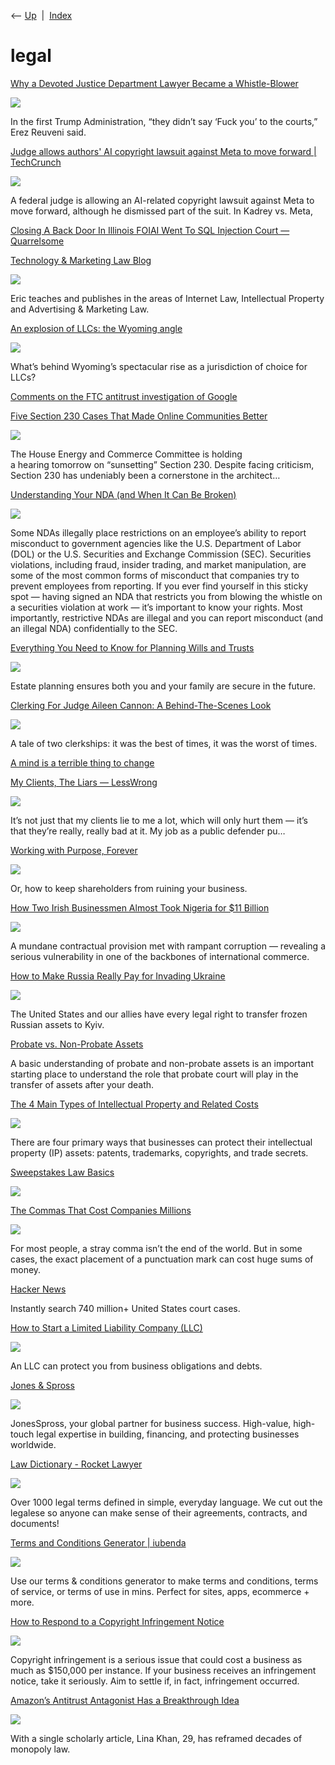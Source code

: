 <div class="nav">

⟵ [Up](index.html)  \|  [Index](index.html)

</div>

# legal

<div class="cards">

<div class="card">

<div class="card-title">

[Why a Devoted Justice Department Lawyer Became a
Whistle-Blower](https://www.newyorker.com/news/the-lede/why-a-devoted-justice-department-lawyer-became-a-whistle-blower)

</div>

<div class="card-image">

[![](https://media.newyorker.com/photos/686e7d80eb16fde7d256a64d/16:9/w_1280,c_limit/Marcus_ErezReuveni.jpg)](https://www.newyorker.com/news/the-lede/why-a-devoted-justice-department-lawyer-became-a-whistle-blower)

</div>

In the first Trump Administration, “they didn’t say ‘Fuck you’ to the
courts,” Erez Reuveni said.

</div>

<div class="card">

<div class="card-title">

[Judge allows authors' AI copyright lawsuit against Meta to move forward
\|
TechCrunch](https://techcrunch.com/2025/03/08/judge-allows-authors-ai-copyright-lawsuit-against-meta-to-move-forward/)

</div>

<div class="card-image">

[![](https://techcrunch.com/wp-content/uploads/2024/12/GettyImages-1676224870_28faf3-e1734004077283.jpg?resize=1200,799)](https://techcrunch.com/2025/03/08/judge-allows-authors-ai-copyright-lawsuit-against-meta-to-move-forward/)

</div>

A federal judge is allowing an AI-related copyright lawsuit against Meta
to move forward, although he dismissed part of the suit. In Kadrey vs.
Meta,

</div>

<div class="card">

<div class="card-title">

[Closing A Back Door In Illinois FOIAI Went To SQL Injection Court —
Quarrelsome](https://sockpuppet.org/blog/2025/02/09/fixing-illinois-foia/)

</div>

</div>

<div class="card">

<div class="card-title">

[Technology & Marketing Law Blog](https://blog.ericgoldman.org/)

</div>

<div class="card-image">

[![](https://blog.ericgoldman.org/wp-content/uploads/2018/12/TMB-Social.png)](https://blog.ericgoldman.org/)

</div>

Eric teaches and publishes in the areas of Internet Law, Intellectual
Property and Advertising & Marketing Law.

</div>

<div class="card">

<div class="card-title">

[An explosion of LLCs: the Wyoming
angle](https://blog.opencorporates.com/2024/12/11/an-explosion-of-llcs-the-wyoming-angle/)

</div>

<div class="card-image">

[![](https://blog.opencorporates.com/wp-content/uploads/2024/12/wyoming-3.png)](https://blog.opencorporates.com/2024/12/11/an-explosion-of-llcs-the-wyoming-angle/)

</div>

What’s behind Wyoming’s spectacular rise as a jurisdiction of choice for
LLCs?

</div>

<div class="card">

<div class="card-title">

[Comments on the FTC antitrust investigation of
Google](https://www.thediff.co/r/9dfe855c?m=5ba63d9b-6620-4051-8686-515cd8a8f374)

</div>

</div>

<div class="card">

<div class="card-title">

[Five Section 230 Cases That Made Online Communities
Better](https://www.techdirt.com/2024/05/21/five-section-230-cases-that-made-online-communities-better)

</div>

<div class="card-image">

[![](https://www.techdirt.com/wp-content/themes/techdirt/assets/images/td-rect-logo-white.png)](https://www.techdirt.com/2024/05/21/five-section-230-cases-that-made-online-communities-better)

</div>

The House Energy and Commerce Committee is holding a hearing tomorrow on
“sunsetting” Section 230. Despite facing criticism, Section 230 has
undeniably been a cornerstone in the architect…

</div>

<div class="card">

<div class="card-title">

[Understanding Your NDA (and When It Can Be
Broken)](https://hbr.org/2024/05/understanding-your-nda-and-when-it-can-be-broken)

</div>

<div class="card-image">

[![](https://hbr.org/resources/images/article_assets/2024/05/May24_15_96502245.jpg)](https://hbr.org/2024/05/understanding-your-nda-and-when-it-can-be-broken)

</div>

Some NDAs illegally place restrictions on an employee’s ability to
report misconduct to government agencies like the U.S. Department of
Labor (DOL) or the U.S. Securities and Exchange Commission (SEC).
Securities violations, including fraud, insider trading, and market
manipulation, are some of the most common forms of misconduct that
companies try to prevent employees from reporting. If you ever find
yourself in this sticky spot — having signed an NDA that restricts you
from blowing the whistle on a securities violation at work — it’s
important to know your rights. Most importantly, restrictive NDAs are
illegal and you can report misconduct (and an illegal NDA)
confidentially to the SEC.

</div>

<div class="card">

<div class="card-title">

[Everything You Need to Know for Planning Wills and
Trusts](https://getpocket.com/explore/item/everything-you-need-to-know-for-planning-wills-and-trusts)

</div>

<div class="card-image">

[![](https://pocket-image-cache.com/1200x/filters:format(jpg):extract_focal()/https%3A%2F%2Fpocket-syndicated-images.s3.amazonaws.com%2Farticles%2F8726%2F1691128283_shondaland-willsandtrusts-1586198664.jpg)](https://getpocket.com/explore/item/everything-you-need-to-know-for-planning-wills-and-trusts)

</div>

Estate planning ensures both you and your family are secure in the
future.

</div>

<div class="card">

<div class="card-title">

[Clerking For Judge Aileen Cannon: A Behind-The-Scenes
Look](https://davidlat.substack.com/p/clerking-for-judge-aileen-cannon-why-clerks-quit)

</div>

<div class="card-image">

[![](https://substackcdn.com/image/fetch/w_1200,h_600,c_fill,f_jpg,q_auto:good,fl_progressive:steep,g_auto/https%3A%2F%2Fsubstack-post-media.s3.amazonaws.com%2Fpublic%2Fimages%2Fd89469be-01eb-4978-8992-e40e0a37a7f7_594x396.jpeg)](https://davidlat.substack.com/p/clerking-for-judge-aileen-cannon-why-clerks-quit)

</div>

A tale of two clerkships: it was the best of times, it was the worst of
times.

</div>

<div class="card">

<div class="card-title">

[A mind is a terrible thing to
change](https://plaintiffmagazine.com/recent-issues/item/a-mind-is-a-terrible-thing-to-change)

</div>

</div>

<div class="card">

<div class="card-title">

[My Clients, The Liars —
LessWrong](https://www.lesswrong.com/posts/h99tRkpQGxwtb9Dpv/my-clients-the-liars)

</div>

<div class="card-image">

[![](https://res.cloudinary.com/lesswrong-2-0/image/upload/f_auto,q_auto/v1/mirroredImages/h99tRkpQGxwtb9Dpv/aj7nubh0vzgn39ldcutl)](https://www.lesswrong.com/posts/h99tRkpQGxwtb9Dpv/my-clients-the-liars)

</div>

It’s not just that my clients lie to me a lot, which will only hurt them
— it’s that they’re really, really bad at it. My job as a public
defender pu…

</div>

<div class="card">

<div class="card-title">

[Working with Purpose,
Forever](https://hakaimagazine.com/news/working-with-purpose-forever)

</div>

<div class="card-image">

[![](https://hakaimagazine.com/wp-content/uploads/header-succession-planning.jpg)](https://hakaimagazine.com/news/working-with-purpose-forever)

</div>

Or, how to keep shareholders from ruining your business.

</div>

<div class="card">

<div class="card-title">

[How Two Irish Businessmen Almost Took Nigeria for \$11
Billion](https://www.nytimes.com/2024/02/09/magazine/nigeria-corruption-michael-quinn-brendan-cahill.html)

</div>

<div class="card-image">

[![](https://static01.nyt.com/images/2024/02/11/magazine/11mag-nigerian1/11mag-nigerian1-largeHorizontalJumbo.jpg)](https://www.nytimes.com/2024/02/09/magazine/nigeria-corruption-michael-quinn-brendan-cahill.html)

</div>

A mundane contractual provision met with rampant corruption — revealing
a serious vulnerability in one of the backbones of international
commerce.

</div>

<div class="card">

<div class="card-title">

[How to Make Russia Really Pay for Invading
Ukraine](https://www.nytimes.com/2023/09/19/opinion/ukraine-russia-united-states-funding.html)

</div>

<div class="card-image">

[![](https://static01.nyt.com/images/2023/09/19/multimedia/19stephens1-mlwt/19stephens1-mlwt-largeHorizontalJumbo.jpg?year=2023&h=683&w=1024&s=e5c02ec72132ce71df874a201e53082db272589a38135a30e76ae9bc2f707245&k=ZQJBKqZ0VN)](https://www.nytimes.com/2023/09/19/opinion/ukraine-russia-united-states-funding.html)

</div>

The United States and our allies have every legal right to transfer
frozen Russian assets to Kyiv.

</div>

<div class="card">

<div class="card-title">

[Probate vs. Non-Probate
Assets](https://www.niehauslaw.com/articles-newsletters/probate-vs-non-probate-assets)

</div>

A basic understanding of probate and non-probate assets is an important
starting place to understand the role that probate court will play in
the transfer of assets after your death.

</div>

<div class="card">

<div class="card-title">

[The 4 Main Types of Intellectual Property and Related
Costs](https://www.innovation-asset.com/blog/the-4-main-types-of-intellectual-property-and-related-costs)

</div>

<div class="card-image">

[![](https://www.innovation-asset.com/hubfs/blog_images/intellectual-property-protection-methods%20Cropped.jpg)](https://www.innovation-asset.com/blog/the-4-main-types-of-intellectual-property-and-related-costs)

</div>

There are four primary ways that businesses can protect their
intellectual property (IP) assets: patents, trademarks, copyrights, and
trade secrets.

</div>

<div class="card">

<div class="card-title">

[Sweepstakes Law
Basics](https://www.olshanlaw.com/f-sweepstakes-law-basics.html)

</div>

<div class="card-image">

[![](https://www.olshanlaw.com/assets/images-t1728938603/2069.png)](https://www.olshanlaw.com/f-sweepstakes-law-basics.html)

</div>

</div>

<div class="card">

<div class="card-title">

[The Commas That Cost Companies
Millions](https://getpocket.com/explore/item/the-commas-that-cost-companies-millions)

</div>

<div class="card-image">

[![](https://pocket-image-cache.com/1200x/filters:format(jpg):extract_focal()/https%3A%2F%2Fichef.bbci.co.uk%2Fwwfeatures%2Flive%2F976_549%2Fimages%2Flive%2Fp0%2F31%2Fc3%2Fp031c34v.jpg)](https://getpocket.com/explore/item/the-commas-that-cost-companies-millions)

</div>

For most people, a stray comma isn’t the end of the world. But in some
cases, the exact placement of a punctuation mark can cost huge sums of
money.

</div>

<div class="card">

<div class="card-title">

[Hacker News](https://www.judyrecords.com)

</div>

Instantly search 740 million+ United States court cases.

</div>

<div class="card">

<div class="card-title">

[How to Start a Limited Liability Company
(LLC)](https://www.entrepreneur.com/article/347960)

</div>

<div class="card-image">

[![](https://assets.entrepreneur.com/content/3x2/2000/1589839975-GettyImages-1136905348.jpg?format=pjeg&auto=webp)](https://www.entrepreneur.com/article/347960)

</div>

An LLC can protect you from business obligations and debts.

</div>

<div class="card">

<div class="card-title">

[Jones &
Spross](https://www.jonesspross.com/?fbclid=IwAR3JDNnsFWOcel7pTrPGWZRA3wUToMGz3gCj3BpLlI_gmAtR8Kmp-dU2rIQ)

</div>

<div class="card-image">

[![](https://www.jonesspross.com/wp-content/uploads/elementor/thumbs/logo-aspenwood-1-qc49i11lwp04uo8lqp0k7b5uzjqpd8qqy0oa07xo8w.png)](https://www.jonesspross.com/?fbclid=IwAR3JDNnsFWOcel7pTrPGWZRA3wUToMGz3gCj3BpLlI_gmAtR8Kmp-dU2rIQ)

</div>

JonesSpross, your global partner for business success. High-value,
high-touch legal expertise in building, financing, and protecting
businesses worldwide.

</div>

<div class="card">

<div class="card-title">

[Law Dictionary - Rocket
Lawyer](https://www.rocketlawyer.com/legal-dictionary.rl)

</div>

<div class="card-image">

[![](https://www.rocketlawyer.com/binaries/content/gallery/guide-hero-images/US/key-terms-to-have-in-your-commercial-rental-agreement-1335058435.jpg/key-terms-to-have-in-your-commercial-rental-agreement-1335058435.jpg/rocketlawyer%3Asocial_share)](https://www.rocketlawyer.com/legal-dictionary.rl)

</div>

Over 1000 legal terms defined in simple, everyday language. We cut out
the legalese so anyone can make sense of their agreements, contracts,
and documents!

</div>

<div class="card">

<div class="card-title">

[Terms and Conditions Generator \|
iubenda](https://www.iubenda.com/en/terms-and-conditions-generator)

</div>

<div class="card-image">

[![](https://www.iubenda.com/seo/assets/landing_terms_and_conditions-1200-630.png)](https://www.iubenda.com/en/terms-and-conditions-generator)

</div>

Use our terms & conditions generator to make terms and conditions, terms
of service, or terms of use in mins. Perfect for sites, apps,
ecommerce + more.

</div>

<div class="card">

<div class="card-title">

[How to Respond to a Copyright Infringement
Notice](https://www.practicalecommerce.com/how-to-respond-to-a-copyright-infringement-notice)

</div>

<div class="card-image">

[![](https://www.practicalecommerce.com/wp-content/uploads/2019/04/042419-carhartt-example.jpg)](https://www.practicalecommerce.com/how-to-respond-to-a-copyright-infringement-notice)

</div>

Copyright infringement is a serious issue that could cost a business as
much as \$150,000 per instance. If your business receives an
infringement notice, take it seriously. Aim to settle if, in fact,
infringement occurred.

</div>

<div class="card">

<div class="card-title">

[Amazon’s Antitrust Antagonist Has a Breakthrough
Idea](https://www.nytimes.com/2018/09/07/technology/monopoly-antitrust-lina-khan-amazon.html)

</div>

<div class="card-image">

[![](https://static01.nyt.com/images/2018/09/09/business/09Khan1.print/09Khan1.print-largeHorizontalJumbo-v3.jpg?year=2018&h=682&w=1024&s=4323572d209bc9c1bc09b8627f9bbed63e921fde0e1595ca70756aec46800d5f&k=ZQJBKqZ0VN)](https://www.nytimes.com/2018/09/07/technology/monopoly-antitrust-lina-khan-amazon.html)

</div>

With a single scholarly article, Lina Khan, 29, has reframed decades of
monopoly law.

</div>

</div>
